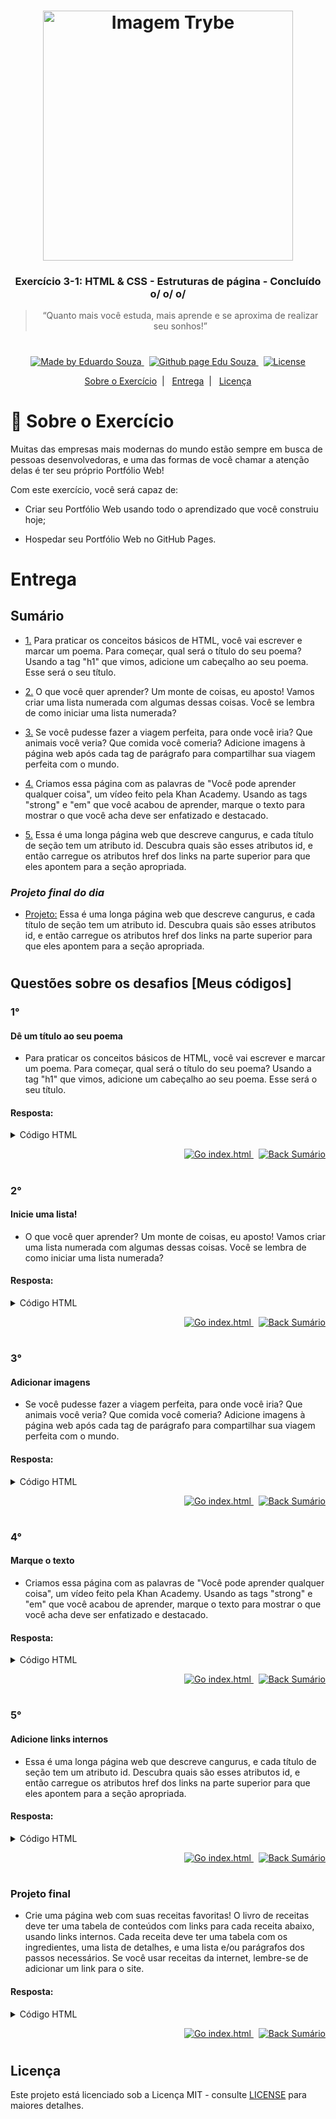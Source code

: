 <h1 align="center">
    <img alt="Imagem Trybe" src="https://i.ibb.co/d4W2x4g/trybe.png" width="400px" />
</h1>

<h3 align="center">
  Exercício 3-1: HTML & CSS - Estruturas de página - Concluído o/ o/ o/
</h3>

<blockquote align="center">“Quanto mais você estuda, mais aprende e se aproxima de realizar seu sonhos!”</blockquote>

<h1></h1>

<p align="center">

  <a href="https://www.linkedin.com/in/eduardosouzaprogrammer/">
    <img alt="Made by Eduardo Souza" src="https://img.shields.io/badge/made%20by-Edu%20Souza-%23F8952D">
  </a>&nbsp;

 <a href="https://edusouza-programmer.github.io/">
<img alt="Github page Edu Souza " src="https://img.shields.io/badge/Github%20page-Edu_Souza-orange">
</a>&nbsp;

  <a href="LICENSE" >
    <img alt="License" src="https://img.shields.io/badge/license-MIT-%23F8952D">
  </a>

</p>

<p align="center">
  <a href="#rocket-Sobre-o-Exercicio">Sobre o Exercício</a>&nbsp;&nbsp;|&nbsp;&nbsp;
  <a href="#Entrega">Entrega</a>&nbsp;&nbsp;|&nbsp;&nbsp;
  <a href="#Licença">Licença</a>
</p>

# :rocket: Sobre o Exercício

Muitas das empresas mais modernas do mundo estão sempre em busca de pessoas desenvolvedoras, e uma das formas de você chamar a atenção delas é ter seu próprio Portfólio Web!

Com este exercício, você será capaz de:

-   Criar seu Portfólio Web usando todo o aprendizado que você construiu hoje;

-   Hospedar seu Portfólio Web no GitHub Pages.

# Entrega

## Sumário

-   <p><a href="#1">1.</a> Para praticar os conceitos básicos de HTML, você vai escrever e marcar um poema. Para começar, qual será o título do seu poema?
    Usando a tag "h1" que vimos, adicione um cabeçalho ao seu poema. Esse será o seu título.</p>

-   <p><a href="#2">2.</a> O que você quer aprender? Um monte de coisas, eu aposto! Vamos criar uma lista numerada com algumas dessas coisas. Você se lembra de como iniciar uma lista numerada?</p>

-   <p><a href="#3">3.</a> Se você pudesse fazer a viagem perfeita, para onde você iria? Que animais você veria? Que comida você comeria? Adicione imagens à página web após cada tag de parágrafo para compartilhar sua viagem perfeita com o mundo.</p>

-   <p><a href="#4">4.</a> Criamos essa página com as palavras de "Você pode aprender qualquer coisa", um vídeo feito pela Khan Academy. Usando as tags "strong" e "em" que você acabou de aprender, marque o texto para mostrar o que você acha deve ser enfatizado e destacado.</p>

-   <p><a href="#5">5.</a> Essa é uma longa página web que descreve cangurus, e cada título de seção tem um atributo id. Descubra quais são esses atributos id, e então carregue os atributos href dos links na parte superior para que eles apontem para a seção apropriada.</p>

### **_Projeto final do dia_**

-   <p><a href="#Projeto-final">Projeto:</a> Essa é uma longa página web que descreve cangurus, e cada título de seção tem um atributo id. Descubra quais são esses atributos id, e então carregue os atributos href dos links na parte superior para que eles apontem para a seção apropriada.</p>

#

## Questões sobre os desafios [Meus códigos]

### 1°

#### Dê um título ao seu poema

-   Para praticar os conceitos básicos de HTML, você vai escrever e marcar um poema. Para começar, qual será o título do seu poema?
    Usando a tag "h1" que vimos, adicione um cabeçalho ao seu poema. Esse será o seu título.

#### Resposta:

<details>
<summary>Código HTML</summary>

```html
<!DOCTYPE html>
<html>
    <head>
        <title>Challenge: Write a Poem</title>
        <meta charset="utf-8" />
    </head>
    <body>
        <h1>Meu primeiro poema</h1>
        <p>
            Ela vinha passando<br />
            Adorei ver<br />
            subir na arvore com medo<br />
            quando ela passou<br />
            esperei, esperei, e desci<br />
        </p>
    </body>
</html>
```

</details>

<p align="right"> 
    <a href="https://edusouza-programmer.github.io/Trybe_Exercicio_3-1_Edu_Souza/Parte-1/desafio_Escrever-um-poema.html">
    <img alt="Go index.html" src="https://img.shields.io/badge/Go-index.html-orange">
    </a>&nbsp;
    <a href="#Sumário">
    <img alt="Back Sumário" src="https://img.shields.io/badge/Back-Sum%C3%A1rio-orange">
  </a>
</p>

#

### 2°

#### Inicie uma lista!

-   O que você quer aprender? Um monte de coisas, eu aposto! Vamos criar uma lista numerada com algumas dessas coisas. Você se lembra de como iniciar uma lista numerada?

#### Resposta:

<details>
<summary>Código HTML</summary>

```html
<!DOCTYPE html>
<html>
    <head>
        <title>Challenge: Your learning list</title>
        <meta charset="utf-8" />
    </head>
    <body>
        <h1>Desafio: Sua lista de aprendizagem</h1>
        <h2>O que eu quero aprender:</h2>
        <ol>
            <li>HTML e CSS</li>
            <li>Javascrit</li>
            <li>React e React-native</li>
            <li>backend</li>
        </ol>
    </body>
</html>
```

</details>

<p align="right"> 
    <a href="https://edusouza-programmer.github.io/Trybe_Exercicio_3-1_Edu_Souza/Parte-1/desafio_Sua_lista_de_aprendizagem.html">
    <img alt="Go index.html" src="https://img.shields.io/badge/Go-index.html-orange">
    </a>&nbsp;
    <a href="#Sumário">
    <img alt="Back Sumário" src="https://img.shields.io/badge/Back-Sum%C3%A1rio-orange">
  </a>
</p>

#

### 3°

#### Adicionar imagens

-   Se você pudesse fazer a viagem perfeita, para onde você iria? Que animais você veria? Que comida você comeria? Adicione imagens à página web após cada tag de parágrafo para compartilhar sua viagem perfeita com o mundo.

#### Resposta:

<details>
<summary>Código HTML</summary>

```html
<!DOCTYPE html>
<html>
    <head>
        <title>Challenge: A picture-perfect trip</title>
        <meta charset="utf-8" />
    </head>
    <body>
        <h2>Desafio: Uma viagem perfeita</h2>

        <h1>The perfect trip</h1>

        <img
            src="https://www.kasandbox.org/programming-images/landscapes/beach-in-hawaii.png"
            alt="Uma ilha maravilhosa, com montanhas e aguas claras"
            width="400px"
        />

        <p>I would see scenes like...</p>

        <img
            src="https://www.kasandbox.org/programming-images/landscapes/beach-sunset.png"
            alt="O por do sol maravilhoso"
            width="400"
        />

        <p>And animals like...</p>

        <img
            src="https://www.kasandbox.org/programming-images/animals/butterfly_monarch.png"
            alt="Borboleta com cores lindas"
            width="400px"
        />

        <p>And eat food like...</p>
        <img src="https://www.kasandbox.org/programming-images/food/sushi.png" alt="Sushi deliciosos" width="400px" />
    </body>
</html>
```

</details>

<p align="right">
    <a
        href="https://edusouza-programmer.github.io/Trybe_Exercicio_3-1_Edu_Souza/Parte-1/desafio_Um_viagem_perfeita.html"
    >
        <img alt="Go index.html" src="https://img.shields.io/badge/Go-index.html-orange" /> </a
    >&nbsp;
    <a href="#Sumário">
        <img alt="Back Sumário" src="https://img.shields.io/badge/Back-Sum%C3%A1rio-orange" />
    </a>
</p>

#

### 4°

#### Marque o texto

-   Criamos essa página com as palavras de "Você pode aprender qualquer coisa", um vídeo feito pela Khan Academy. Usando as tags "strong" e "em" que você acabou de aprender, marque o texto para mostrar o que você acha deve ser enfatizado e destacado.

#### Resposta:

<details>
<summary>Código HTML</summary>

```html
<!DOCTYPE html>
<html>
    <head>
        <title>Challenge: You can learn text tags</title>
        <meta charset="utf-8" />
    </head>
    <body>
        <p>
            Nobody’s <em>born</em> smart. We all start at 0. Can’t talk, can’t walk, certainly can’t do algebra.<br />
            Adding, reading, writing, riding a bike. Nobody’s good at anything at first.<br />

            There was a time when Einstein couldn’t count to 10.<br />

            And Shakespeare had to learn his ABCs just like the rest of us.<br />

            <strong>Thankfully, we are born to learn</strong>.<br />

            Slowly. Surely. You stumble, slip, crawl, fall and fail and fall.<br />

            Frustrating. Confusing. Trying. Struggling.<br />

            Until one day, you walk.<br />

            One foot in front of the other. One idea on top of the next.<br />

            Each wrong answer making your brain a little bit stronger.<br />

            Failing is just another word for growing. And you keep going.<br />

            This. is. <em>learning</em>.<br />

            It’s not that you don’t get it. <br />

            You just don’t get it, yet.
            <strong>Because the most beautiful</strong>, complex concepts in the whole universe<br />

            are built on basic ideas that anyone, anywhere can understand.<br />

            Whoever you are, wherever you are.<br />
        </p>
        <p>
            You only have to know one thing:<br />
            You can learn anything.
        </p>
    </body>
</html>
```

</details>

<p align="right">
    <a
        href="https://edusouza-programmer.github.io/Trybe_Exercicio_3-1_Edu_Souza/Parte-1/desafio_Voce-pode-aprender-sobre-tags-de-texto.html"
    >
        <img alt="Go index.html" src="https://img.shields.io/badge/Go-index.html-orange" /> </a
    >&nbsp;
    <a href="#Sumário">
        <img alt="Back Sumário" src="https://img.shields.io/badge/Back-Sum%C3%A1rio-orange" />
    </a>
</p>

#

### 5°

#### Adicione links internos

-   Essa é uma longa página web que descreve cangurus, e cada título de seção tem um atributo id. Descubra quais são esses atributos id, e então carregue os atributos href dos links na parte superior para que eles apontem para a seção apropriada.

#### Resposta:

<details>
<summary>Código HTML</summary>

```html
<!DOCTYPE html>
<html>
    <head>
        <meta charset="utf-8" />
        <title>Challenge: Jump around</title>
    </head>
    <body>
        <h1 id="kangaroos">Kangaroos</h1>

        <p>
            Jump to sections: <a href="#locomotion">Locomotion</a>,
            <a href="#diet">Diet</a>
        </p>
        <p>
            The <strong>kangaroo</strong> is a marsupial from the family Macropodidae (macropods, meaning 'large foot').
            In common use the term is used to describe the largest species from this family, especially those of the
            genus Macropus, red kangaroo, antilopine kangaroo, eastern grey kangaroo and western grey kangaroo.
            Kangaroos are endemic to Australia, and one genus, the tree-kangaroo, is also found in Papua New Guinea.
        </p>

        <p>
            Kangaroos have large, powerful hind legs, large feet adapted for leaping, a long muscular tail for balance,
            and a small head. Like most marsupials, female kangaroos have a pouch called a marsupium in which joeys
            complete postnatal development.
        </p>

        <p>
            Larger kangaroos have adapted much better than smaller macropods to land clearing for pastoral agriculture
            and habitat changes brought to the Australian landscape by humans. Many of the smaller species are rare and
            endangered, whilst the larger kangaroos are relatively plentiful.
        </p>

        <h3 id="locomotion">Locomotion</h3>

        <p>
            A Tasmanian forester (eastern grey) kangaroo in motion. Kangaroos are the only large animals to use hopping
            as a means of locomotion. The comfortable hopping speed for a red kangaroo is about 20–25 km/h (13–16 mph),
            but speeds of up to 70 km/h (44 mph) can be attained over short distances, while it can sustain a speed of
            40 km/h (25 mph) for nearly 2 km (1.2 mi). This fast and energy-efficient method of travel has evolved
            because of the need to regularly cover large distances in search of food and water, rather than the need to
            escape predators. At slow speeds, it employs pentapedal locomotion, using its tail to form a tripod with its
            two forelimbs while bringing its hind feet forward. Kangaroos are adept swimmers, and often flee into
            waterways if threatened by a predator. If pursued into the water, a kangaroo may use its forepaws to hold
            the predator underwater so as to drown it.
        </p>

        <h3 id="diet">Diet</h3>

        <p>
            Kangaroos have chambered stomachs similar to those of cattle and sheep. They regurgitate the vegetation they
            have eaten, chew it as cud, and then swallow it again for final digestion. Different species of kangaroos
            have different diets, although all are strict herbivores. The eastern grey kangaroo is predominantly a
            grazer, eating a wide variety of grasses, whereas some other species (e.g. the red kangaroo) include
            significant amounts of shrubs in their diets. The smaller species of kangaroos also consume hypogeal fungi.
            Many species are nocturnal, and crepuscular, usually spending the days resting in shade, and the cool
            evenings, nights and mornings moving about and feeding.
        </p>

        <p>
            Because of its grazing habits, the kangaroo has developed specialized teeth. Its incisors are able to crop
            grass close to the ground, and its molars chop and grind the grass. Since the two sides of the lower jaw are
            not joined together, the lower incisors are farther apart, giving the kangaroo a wider bite. The silica in
            grass is abrasive, so kangaroo molars move forward as they are ground down, and eventually fall out,
            replaced by new teeth that grow in the back. This process is known as polyphyodonty and amongst other
            mammals, only occurs in elephants and manatees.
        </p>

        <p>
            <a href="#kangaroos">kangaroos</a> |
            <a href="http://en.wikipedia.org/wiki/Kangaroo">Read more on Wikipedia</a>
        </p>
    </body>
</html>
```

</details>

<p align="right">
    <a href="https://edusouza-programmer.github.io/Trybe_Exercicio_3-1_Edu_Souza/Parte-2/desafio_Pular.html">
        <img alt="Go index.html" src="https://img.shields.io/badge/Go-index.html-orange" /> </a
    >&nbsp;
    <a href="#Sumário">
        <img alt="Back Sumário" src="https://img.shields.io/badge/Back-Sum%C3%A1rio-orange" />
    </a>
</p>

#

### Projeto final

-   Crie uma página web com suas receitas favoritas! O livro de receitas deve ter uma tabela de conteúdos com links para cada receita abaixo, usando links internos. Cada receita deve ter uma tabela com os ingredientes, uma lista de detalhes, e uma lista e/ou parágrafos dos passos necessários. Se você usar receitas da internet, lembre-se de adicionar um link para o site.

#### Resposta:

<details>
<summary>Código HTML</summary>

```html
<!DOCTYPE html>
<html>
    <head>
        <title>Projeto: livro de receitas</title>
        <meta charset="utf-8" />
        <style></style>
    </head>
    <body>
        <h1>Livro de receitas do Edu</h1>
        <p></p>

        <h2>Sumário</h2>

        <ol>
            <li><a href="#recipe-1">Bolo de chocolate</a></li>
            <li><a href="#recipe-2">Pão italiano</a></li>
            <li><a href="#recipe-3">Trança de mini hot dogs</a></li>
        </ol>

        <p>Olá tudo bem?!Eu sou o Edu ^^, estou práticando meus conhecimentos em HTML, nesse exerçício maravilhoso.</p>

        <h2 id="recipe-1">Bolo de chocolate</h2>
        <img
            src="https://upload.wikimedia.org/wikipedia/commons/b/b8/Sachertorte_DSC03027.JPG"
            alt="Delicioso bolo de chocolate"
            width="300"
        />
        <ul>
            <li>Tempo: 45min</li>
            <li>Serve: 7 (pessoas)</li>
        </ul>
        <h3>Você vai precisar de:</h3>

        <table>
            <thead>
                <tr>
                    <th>Quantidades</th>
                    <th>Ingredientes</th>
                </tr>
            </thead>
            <tbody>
                <tr>
                    <td>2 xíc.</td>
                    <td>de farinha de trigo</td>
                </tr>
                <tr>
                    <td>1 colh.(sopa)</td>
                    <td>de fermento em pó</td>
                </tr>
                <tr>
                    <td>1/2 xíc.</td>
                    <td>cacau em pó 32%</td>
                </tr>
                <tr>
                    <td>1/2 xíc.</td>
                    <td>de açucar mascavo</td>
                </tr>
                <tr>
                    <td>1 xíc.</td>
                    <td>de água (fervida)</td>
                </tr>
                <tr>
                    <td>1 xíc.</td>
                    <td>de açucar</td>
                </tr>
                <tr>
                    <td>3</td>
                    <td>ovos</td>
                </tr>
                <tr>
                    <td>1 xíc.</td>
                    <td>de manteiga (temperatura ambiente)</td>
                </tr>
                <tr>
                    <td>1 colh.</td>
                    <td>essência de baunilha</td>
                </tr>
            </tbody>
        </table>
        <h3>Para Cobertura:</h3>
        <table>
            <thead>
                <tr>
                    <th>Quantidade</th>
                    <th>Ingredientes</th>
                </tr>
            </thead>
            <tbody>
                <tr>
                    <td>4 colh.(sopa)</td>
                    <td>de leite</td>
                </tr>
                <tr>
                    <td>1 colh.(sopa)</td>
                    <td>de manteiga</td>
                </tr>
                <tr>
                    <td>4 colh.(sopa)</td>
                    <td>de cacau em pó 50%</td>
                </tr>
                <tr>
                    <td>2 colh.(sopa)</td>
                    <td>de açúcar mascavo</td>
                </tr>
            </tbody>
        </table>

        <p>
            <strong>Preparo:</strong><br /><br />Comece misturando o chocolate em pó 32% com o açúcar mascavo e a água
            fervendo. Quando estiver homogêneo, reserve.<br /><br />

            Na batedeira, coloque a manteiga com o açúcar e bata até virar um creme branco. Depois, adicione a essência
            de baunilha, misture um pouco e adicione os ovos um a um, misture um pouco mais. Reserve.<br /><br />
            Em outra vasilha, misture a farinha de trigo peneirada com o fermento em pó. Agora vc vai misturar as três
            vasilhas diferentes. Coloque um pouco da primeira vasilha (chocolate com água e açúcar), um pouco da segunda
            (a da manteiga e essência de baunilha) e a terceira (farinha e fermento).<br /><br />
            Misture suavemente e vá acrescentando as vasilhas de pouco em pouco até acabar tudo. Coloque em uma forma
            untada em um forno pré aquecido em 180 graus por 40 minutos (faça o teste do palitinho pra ver se tá bom).
            Misture os ingredientes da cobertura tudo em uma panela até começar a ferver, sempre misturando. Quando
            ferver, desligue do fogo e despeje sobre o bolo já pronto.<br />
        </p>

        <p>
            <em>Fonte:<a target="_blank" href="https://www.fleischmann.com.br/">Para mais receitas deliciosas</a></em>
        </p>

        <h2 id="recipe-2">Pão italiano</h2>
        <img
            src="https://upload.wikimedia.org/wikipedia/commons/1/11/Italian_Sandwich.jpeg"
            alt="Delicioso bolo de chocolate"
            width="300"
        />
        <ul>
            <li>Tempo: 50min</li>
            <li>Serve: 4 (pessoas)</li>
        </ul>
        <h3>Você vai precisar de:</h3>

        <table>
            <thead>
                <tr>
                    <th>Quantidades</th>
                    <th>Ingredientes</th>
                </tr>
            </thead>
            <tbody>
                <tr>
                    <td>1 sachê</td>
                    <td>de pão certo fleischmann(10g)</td>
                </tr>
                <tr>
                    <td>1 sachê</td>
                    <td>de fermento biológico seco</td>
                </tr>
                <tr>
                    <td>7 e 1/4 xíc.(chá)</td>
                    <td>de farinha de trigo(1kg)</td>
                </tr>
                <tr>
                    <td>2 colheres(sopa)</td>
                    <td>de chá de sal</td>
                </tr>
                <tr>
                    <td>450 ml</td>
                    <td>de água morna</td>
                </tr>
            </tbody>
        </table>

        <p>
            <strong>Preparo:</strong><br /><br />Comece juntando toda a farinha de trigo com o Pão Certo.<br /><br />
            Você fará uma primeira fermentação: junte 150ml de água morna, retire ¾ de xicara (chá) da mistura de
            farinha de trigo com pão certo (120 g) e 1 sachê de fermento biológico seco (10 g). Misture e deixe em uma
            tigela coberta com filme plástico até dobrar de tamanho.<br /><br />
            Quando essa primeira fermentação estiver pronta (ou seja, dobrou de tamanho), junte ao restante da mistura
            de farinha com pão certo, com o sal e a agua restante. Sove até misturar todos os ingredientes e deixe
            descansando por 20 minutos em um refratário coberto com filme plástico.<br /><br />
            Após o descanso, sove por mais 10 minutos ou até que a massa fique lisa e uniforme. Dica: se ela estiver
            pegajosa, acrescente, aos poucos, mais farinha.<br /><br />
            olte a massa para o refratário e deixe descansar até que dobre de tamanho novamente (cerca de duas horas).
            Massa fermentada, molde no formato que você quiser e espere duplicar de tamanho mais uma vez. Pré-aqueça o
            forno a 250ª C, coloque na grade de baixo, uma assadeira com água fervente de 5 a 10 minutos antes de
            colocar o pão na grade superior (tempo suficiente para aquecer o forno e umedecer).<br /><br />
            Pão moldado e fermento? Antes de colocar o pão no forno, dê aquela pincelada com água morna e corte um “x”
            com uma faca bem afiada. Leve ao forno e deixe assar por 10 minutos na temperatura de 250ª C, Passados os 10
            minutos iniciais de Pão no forno, diminua a temperatura para 200°C e retire a assadeira com água e asse até
            ficar bem dourado! (cerca de 30 minutinhos).<br /><br />
        </p>

        <p>
            <em>Fonte:<a target="_blank" href="https://www.fleischmann.com.br/">Para mais receitas deliciosas</a></em>
        </p>

        <h2 id="recipe-3">Trança de mini hot dogs</h2>
        <img
            src="https://upload.wikimedia.org/wikipedia/pt/thumb/0/0b/Sausage_Party_p%C3%B4ster.jpg/240px-Sausage_Party_p%C3%B4ster.jpg"
            alt="Enroladinhos de salsicha"
            width="300"
            height="300"
        />

        <ul>
            <li>Tempo: 30 min</li>
            <li>Serve: 5 (pessoas)</li>
        </ul>
        <h3>Você vai precisar de:</h3>
        <table>
            <thead>
                <tr>
                    <th>Quantidades</th>
                    <th>Ingredientes</th>
                </tr>
            </thead>
            <tbody>
                <tr>
                    <td>1 pacote</td>
                    <td>de mistura para pão caseiro</td>
                </tr>
                <tr>
                    <td>1 pacote</td>
                    <td>de salsicha para hot dogs</td>
                </tr>
                <tr>
                    <td>500 ml</td>
                    <td>leite</td>
                </tr>
                <tr>
                    <td>4</td>
                    <td>gemas</td>
                </tr>
            </tbody>
        </table>

        <p>
            <strong>Preparo:</strong><br /><br />

            Para iniciar a receita, prepare a massa conforme as instruções da embalagem, só que trocando a água por
            leite.<br /><br />
            Assim que ela crescer, divida ao meio. Abra metade da massa com o rolo de macarrão em um retângulo que
            caibam 3 salsichas enfileiradas (uns 30 cm) e que tenha, mais ou menos, 0.5 cm de espessura. Coloque as
            salsichas, dobre a massa e aperte bem para selar. Corte o excesso.<br /><br />
            Agora, com uma faca afiada, corte a parte de cima da massa e a salsicha enrolada, sem cortar a base dela.
            Faça cortes, de ponta a ponta, com espaços de 0.5 cm entre eles. O segredo está aqui: dobre as rodelas de
            salsicha, intercalando a direção (direita e esquerda), para que fiquem trançadas.<br /><br />
            Repita o processo com a outra metade da massa. Quase lá: espere a massa crescer, pincele com gema e asse
            lindamente até dourar. Quer uma sugestáo deliciosa? Experimente servir com vários acompanhamentos, como
            chili, guacamole, purê de batata, mostarda e ketchup.<br /><br />
        </p>

        <p>
            <em>Fonte:<a target="_blank" href="https://www.fleischmann.com.br/">Para mais receitas deliciosas</a></em>
        </p>
    </body>
</html>
```

</details>

<p align="right"> 
    <a href="https://edusouza-programmer.github.io/Trybe_Exercicio_3-1_Edu_Souza/Parte-2/projeto_Livro-de-receitas.html">
    <img alt="Go index.html" src="https://img.shields.io/badge/Go-index.html-orange">
    </a>&nbsp;
    <a href="#Sumário">
    <img alt="Back Sumário" src="https://img.shields.io/badge/Back-Sum%C3%A1rio-orange">
  </a>
</p>

#

## Licença

Este projeto está licenciado sob a Licença MIT - consulte [LICENSE](https://opensource.org/licenses/MIT) para maiores detalhes.
